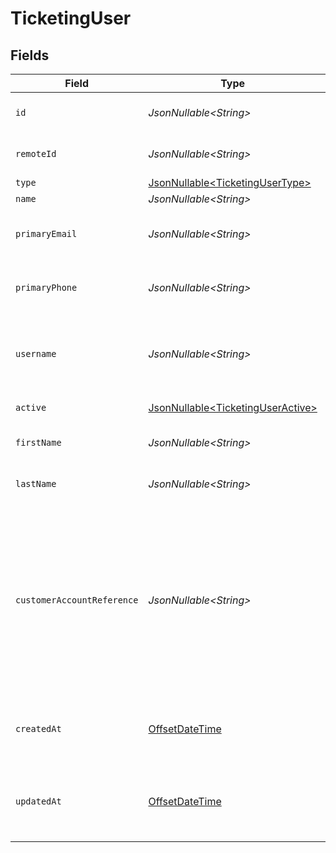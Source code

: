 # TicketingUser


## Fields

| Field                                                                                                                                             | Type                                                                                                                                              | Required                                                                                                                                          | Description                                                                                                                                       | Example                                                                                                                                           |
| ------------------------------------------------------------------------------------------------------------------------------------------------- | ------------------------------------------------------------------------------------------------------------------------------------------------- | ------------------------------------------------------------------------------------------------------------------------------------------------- | ------------------------------------------------------------------------------------------------------------------------------------------------- | ------------------------------------------------------------------------------------------------------------------------------------------------- |
| `id`                                                                                                                                              | *JsonNullable\<String>*                                                                                                                           | :heavy_minus_sign:                                                                                                                                | Unique identifier                                                                                                                                 | 8187e5da-dc77-475e-9949-af0f1fa4e4e3                                                                                                              |
| `remoteId`                                                                                                                                        | *JsonNullable\<String>*                                                                                                                           | :heavy_minus_sign:                                                                                                                                | Provider's unique identifier                                                                                                                      | 8187e5da-dc77-475e-9949-af0f1fa4e4e3                                                                                                              |
| `type`                                                                                                                                            | [JsonNullable\<TicketingUserType>](../../models/components/TicketingUserType.md)                                                                  | :heavy_minus_sign:                                                                                                                                | N/A                                                                                                                                               |                                                                                                                                                   |
| `name`                                                                                                                                            | *JsonNullable\<String>*                                                                                                                           | :heavy_minus_sign:                                                                                                                                | John Doe                                                                                                                                          | John Doe                                                                                                                                          |
| `primaryEmail`                                                                                                                                    | *JsonNullable\<String>*                                                                                                                           | :heavy_minus_sign:                                                                                                                                | The user's primary email address                                                                                                                  | john.doe@example.com                                                                                                                              |
| `primaryPhone`                                                                                                                                    | *JsonNullable\<String>*                                                                                                                           | :heavy_minus_sign:                                                                                                                                | The user's primary phone number                                                                                                                   | 555-5555-5555                                                                                                                                     |
| `username`                                                                                                                                        | *JsonNullable\<String>*                                                                                                                           | :heavy_minus_sign:                                                                                                                                | The username of the user in the provider system                                                                                                   | johndoe                                                                                                                                           |
| `active`                                                                                                                                          | [JsonNullable\<TicketingUserActive>](../../models/components/TicketingUserActive.md)                                                              | :heavy_minus_sign:                                                                                                                                | If the user is active                                                                                                                             | true                                                                                                                                              |
| `firstName`                                                                                                                                       | *JsonNullable\<String>*                                                                                                                           | :heavy_minus_sign:                                                                                                                                | The first name of the user                                                                                                                        | John                                                                                                                                              |
| `lastName`                                                                                                                                        | *JsonNullable\<String>*                                                                                                                           | :heavy_minus_sign:                                                                                                                                | The last name of the user                                                                                                                         | Doe                                                                                                                                               |
| `customerAccountReference`                                                                                                                        | *JsonNullable\<String>*                                                                                                                           | :heavy_minus_sign:                                                                                                                                | The unique account reference assigned as an external user (e.g. the customer account identifier registered on the customer-facing site or portal) | JohnDoe123                                                                                                                                        |
| `createdAt`                                                                                                                                       | [OffsetDateTime](https://docs.oracle.com/javase/8/docs/api/java/time/OffsetDateTime.html)                                                         | :heavy_minus_sign:                                                                                                                                | The timestamp when the record was created                                                                                                         | 2021-01-01T01:01:01.000Z                                                                                                                          |
| `updatedAt`                                                                                                                                       | [OffsetDateTime](https://docs.oracle.com/javase/8/docs/api/java/time/OffsetDateTime.html)                                                         | :heavy_minus_sign:                                                                                                                                | The timestamp when the record was last updated                                                                                                    | 2021-01-01T01:01:01.000Z                                                                                                                          |